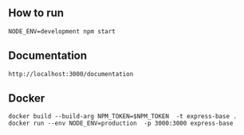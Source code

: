 ## How to run 
```
NODE_ENV=development npm start
```

## Documentation
```
http://localhost:3000/documentation
```

## Docker
```
docker build --build-arg NPM_TOKEN=$NPM_TOKEN  -t express-base .
docker run --env NODE_ENV=production  -p 3000:3000 express-base
```